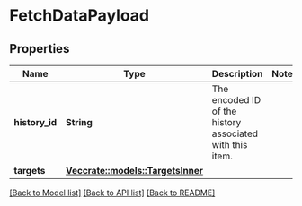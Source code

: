 # FetchDataPayload

## Properties

Name | Type | Description | Notes
------------ | ------------- | ------------- | -------------
**history_id** | **String** | The encoded ID of the history associated with this item. | 
**targets** | [**Vec<crate::models::TargetsInner>**](Targets_inner.md) |  | 

[[Back to Model list]](../README.md#documentation-for-models) [[Back to API list]](../README.md#documentation-for-api-endpoints) [[Back to README]](../README.md)


